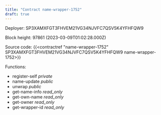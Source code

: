 ```yaml
---
title: "Contract name-wrapper-1752"
draft: true
---
```

Deployer: SP3XAMXFGT3FHVEM21VG34NJVFC7QSV5K4YFHFQW9


 



Block height: 97861 (2023-03-09T01:02:28.000Z)

Source code: {{<contractref "name-wrapper-1752" SP3XAMXFGT3FHVEM21VG34NJVFC7QSV5K4YFHFQW9 name-wrapper-1752>}}

Functions:

* register-self _private_
* name-update _public_
* unwrap _public_
* get-name-info _read_only_
* get-own-name _read_only_
* get-owner _read_only_
* get-wrapper-id _read_only_
